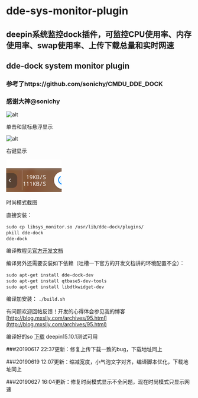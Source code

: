 # dde-sys-monitor-plugin
## deepin系统监控dock插件，可监控CPU使用率、内存使用率、swap使用率、上传下载总量和实时网速
## dde-dock system monitor plugin
### 参考了https://github.com/sonichy/CMDU_DDE_DOCK
### 感谢大神@sonichy
![alt](深度截图_201906172016242.png)

单击和鼠标悬浮显示

![alt](深度截图_20190617202551.png)

右键显示

![alt](深度截图_选择区域_20190627161027.png)

时尚模式截图

直接安装：
```
sudo cp libsys_monitor.so /usr/lib/dde-dock/plugins/
pkill dde-dock
dde-dock
```

编译教程见[官方开发文档](https://github.com/linuxdeepin/dde-dock/blob/master/plugins/plugin-guide/plugins-developer-guide.md
)

编译另外还需要安装如下依赖（吐槽一下官方的开发文档讲的环境配置不全）：
```
sudo apt-get install dde-dock-dev 
sudo apt-get install qtbase5-dev-tools
sudo apt-get install libdtkwidget-dev
```

编译加安装：
`./build.sh`

有问题欢迎回帖反馈！开发的心得体会参见我的博客
[http://blog.mxslly.com/archives/95.html](http://blog.mxslly.com/archives/95.html)

编译好的so [下载](https://github.com/q77190858/dde-sys-monitor-plugin/raw/master/build/libsys_monitor.so)
deepin15.10.1测试可用

###20190617 22:37更新：修复上传下载一致的bug，下载地址同上

###20190619 12:07更新：缩减宽度，小气泡文字对齐，编译脚本优化，下载地址同上

###20190627 16:04更新：修复时尚模式显示不全问题，现在时尚模式只显示网速

